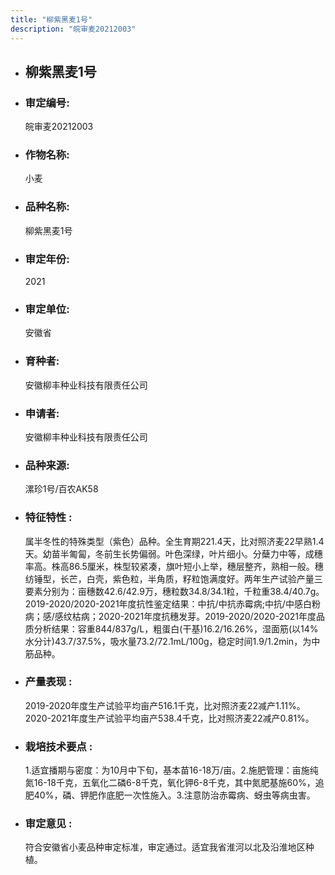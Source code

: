 ```yaml
---
title: "柳紫黑麦1号"
description: "皖审麦20212003"
---
```

* ## 柳紫黑麦1号
* ###  审定编号:  
   皖审麦20212003

*  ### 作物名称:  
   小麦

*   ###  品种名称: 
    柳紫黑麦1号

*   ### 审定年份: 
    2021

*   ### 审定单位:  
    安徽省

*   ### 育种者:  
    安徽柳丰种业科技有限责任公司

*   ### 申请者:  
    安徽柳丰种业科技有限责任公司

*   ### 品种来源:  
    漯珍1号/百农AK58

*   ### 特征特性 : 
    属半冬性的特殊类型（紫色）品种。全生育期221.4天，比对照济麦22早熟1.4天。幼苗半匍匐，冬前生长势偏弱。叶色深绿，叶片细小。分蘖力中等，成穗率高。株高86.5厘米，株型较紧凑，旗叶短小上举，穗层整齐，熟相一般。穗纺锤型，长芒，白壳，紫色粒，半角质，籽粒饱满度好。两年生产试验产量三要素分别为：亩穗数42.6/42.9万，穗粒数34.8/34.1粒，千粒重38.4/40.7g。2019-2020/2020-2021年度抗性鉴定结果：中抗/中抗赤霉病;中抗/中感白粉病；感/感纹枯病；2020-2021年度抗穗发芽。2019-2020/2020-2021年度品质分析结果：容重844/837g/L，粗蛋白(干基)16.2/16.26%，湿面筋(以14%水分计)43.7/37.5%，吸水量73.2/72.1mL/100g，稳定时间1.9/1.2min，为中筋品种。

*   ### 产量表现 : 
    2019-2020年度生产试验平均亩产516.1千克，比对照济麦22减产1.11%。2020-2021年度生产试验平均亩产538.4千克，比对照济麦22减产0.81%。

*   ### 栽培技术要点 : 
    1.适宜播期与密度：为10月中下旬，基本苗16-18万/亩。2.施肥管理：亩施纯氮16-18千克，五氧化二磷6-8千克，氧化钾6-8千克，其中氮肥基施60%，追肥40%，磷、钾肥作底肥一次性施入。3.注意防治赤霉病、蚜虫等病虫害。

*   ### 审定意见 : 
    符合安徽省小麦品种审定标准，审定通过。适宜我省淮河以北及沿淮地区种植。
